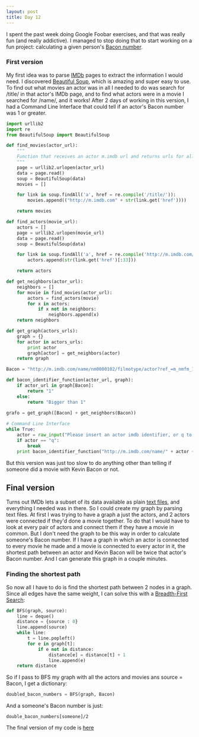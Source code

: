 ```yaml
---
layout: post
title: Day 12
---
```


I spent the past week doing Google Foobar exercises, and that was really fun (and really addictive). I managed to stop doing that to start working on a fun project: calculating a given person's [Bacon number](http://en.wikipedia.org/wiki/Six_Degrees_of_Kevin_Bacon#Bacon_numbers).

### First version

My first idea was to parse [IMDb](http://www.imdb.com/) pages to extract the information I would need. I discovered [Beautiful Soup](http://www.crummy.com/software/BeautifulSoup/bs4/doc/), which is amazing and super easy to use. To find out what movies an actor was in all I needed to do was search for /title/ in that actor's IMDb page, and to find what actors were in a movie I searched for /name/, and it works! After 2 days of working in this version, I had a Command Line Interface that could tell if an actor's Bacon number was 1 or greater.

```python
import urllib2
import re
from BeautifulSoup import BeautifulSoup

def find_movies(actor_url):
    """
    Function that receives an actor m.imdb url and returns urls for all the movies the actor was in
    """
    page = urllib2.urlopen(actor_url)
    data = page.read()
    soup = BeautifulSoup(data)
    movies = []

    for link in soup.findAll('a', href = re.compile('/title/')):
        movies.append(("http://m.imdb.com" + str(link.get('href'))))

    return movies

def find_actors(movie_url): 
    actors = []
    page = urllib2.urlopen(movie_url)
    data = page.read()
    soup = BeautifulSoup(data)

    for link in soup.findAll('a', href = re.compile('http://m.imdb.com/name/nm')):
        actors.append(str(link.get('href')[:33]))

    return actors

def get_neighbors(actor_url):
    neighbors = []
    for movie in find_movies(actor_url):
        actors = find_actors(movie)
        for x in actors:
            if x not in neighbors:
                neighbors.append(x)
    return neighbors

def get_graph(actors_urls):
    graph = {}
    for actor in actors_urls:
        print actor
        graph[actor] = get_neighbors(actor)
    return graph

Bacon = "http://m.imdb.com/name/nm0000102/filmotype/actor?ref_=m_nmfm_1"

def bacon_identifier_function(actor_url, graph):
    if actor_url in graph[Bacon]:
        return "1"
    else:
        return "Bigger than 1"

grafo = get_graph([Bacon] + get_neighbors(Bacon))
 
# Command Line Interface
while True:
    actor = raw_input("Please insert an actor imdb identifier, or q to quit ")
    if actor == "q":
        break
    print bacon_identifier_function("http://m.imdb.com/name/" + actor + "/", grafo)

```

But this version was just too slow to do anything other than telling if someone did a movie with Kevin Bacon or not.

## Final version

Turns out IMDb lets a subset of its data available as plain [text files](http://www.imdb.com/interfaces), and everything I needed was in there. So I could create my graph by parsing text files. At first I was trying to have a graph a just the actors, and 2 actors were connected if they'd done a movie together. To do that I would have to look at every pair of actors and connect them if they have a movie in common. But I don't need the graph to be this way in order to calculate someone's Bacon number. If I have a graph in which an actor is connected to every movie he made and a movie is connected to every actor in it, the shortest path between an actor and Kevin Bacon will be twice that actor's Bacon number. And I can generate this graph in a couple minutes.

### Finding the shortest path

So now all I have to do is find the shortest path between 2 nodes in a graph. Since all edges have the same weight, I can solve this with a [Breadth-First Search](http://www.eecs.yorku.ca/course_archive/2006-07/W/2011/Notes/BFS_part2.pdf):
```python
def BFS(graph, source):
    line = deque()
    distance = {source : 0}
    line.append(source)
    while line:
        t = line.popleft()
        for e in graph[t]:
            if e not in distance:
                distance[e] = distance[t] + 1
                line.append(e)
    return distance
```
So if I pass to BFS my graph with all the actors and movies ans source = Bacon, I get a dictionary:
```python
doubled_bacon_numbers = BFS(graph, Bacon)
```
And a someone's Bacon number is just: 
```
double_bacon_numbers[someone]/2
```
The final version of my code is [here](https://github.com/adusca/bacon-number/blob/master/file_parser.py)
